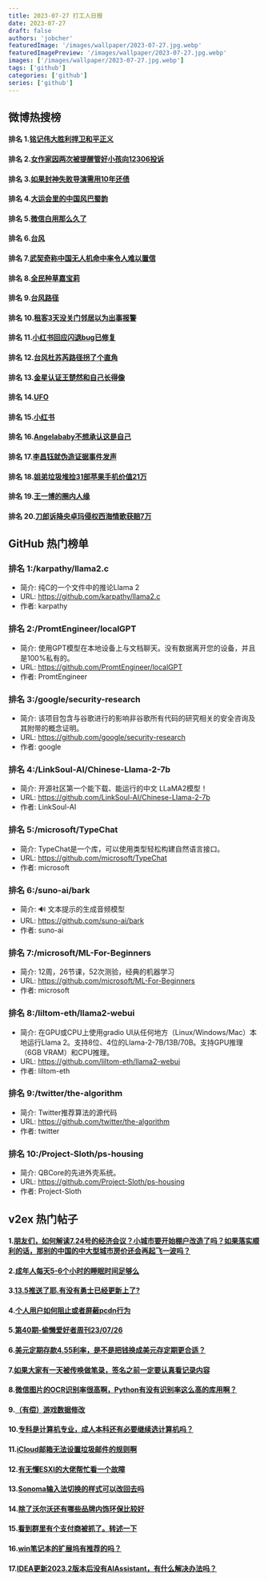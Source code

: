 ```yaml
---
title: 2023-07-27 打工人日报
date: 2023-07-27
draft: false
authors: 'jobcher'
featuredImage: '/images/wallpaper/2023-07-27.jpg.webp'
featuredImagePreview: '/images/wallpaper/2023-07-27.jpg.webp'
images: ['/images/wallpaper/2023-07-27.jpg.webp']
tags: ['github']
categories: ['github']
series: ['github']
---
```


## 微博热搜榜

#### 排名 1.[铭记伟大胜利捍卫和平正义](https://s.weibo.com/weibo?q=铭记伟大胜利捍卫和平正义)
#### 排名 2.[女作家因两次被提醒管好小孩向12306投诉](https://s.weibo.com/weibo?q=女作家因两次被提醒管好小孩向12306投诉)
#### 排名 3.[如果封神失败导演需用10年还债](https://s.weibo.com/weibo?q=如果封神失败导演需用10年还债)
#### 排名 4.[大运会里的中国风巴蜀韵](https://s.weibo.com/weibo?q=大运会里的中国风巴蜀韵)
#### 排名 5.[微信白用那么久了](https://s.weibo.com/weibo?q=微信白用那么久了)
#### 排名 6.[台风](https://s.weibo.com/weibo?q=台风)
#### 排名 7.[武契奇称中国无人机命中率令人难以置信](https://s.weibo.com/weibo?q=武契奇称中国无人机命中率令人难以置信)
#### 排名 8.[全民种草嘉宝莉](https://s.weibo.com/weibo?q=全民种草嘉宝莉)
#### 排名 9.[台风路径](https://s.weibo.com/weibo?q=台风路径)
#### 排名 10.[租客3天没关门邻居以为出事报警](https://s.weibo.com/weibo?q=租客3天没关门邻居以为出事报警)
#### 排名 11.[小红书回应闪退bug已修复](https://s.weibo.com/weibo?q=小红书回应闪退bug已修复)
#### 排名 12.[台风杜苏芮路径拐了个直角](https://s.weibo.com/weibo?q=台风杜苏芮路径拐了个直角)
#### 排名 13.[金星认证王楚然和自己长得像](https://s.weibo.com/weibo?q=金星认证王楚然和自己长得像)
#### 排名 14.[UFO](https://s.weibo.com/weibo?q=UFO)
#### 排名 15.[小红书](https://s.weibo.com/weibo?q=小红书)
#### 排名 16.[Angelababy不想承认这是自己](https://s.weibo.com/weibo?q=Angelababy不想承认这是自己)
#### 排名 17.[李昌钰就伪造证据事件发声](https://s.weibo.com/weibo?q=李昌钰就伪造证据事件发声)
#### 排名 18.[姐弟垃圾堆捡31部苹果手机价值21万](https://s.weibo.com/weibo?q=姐弟垃圾堆捡31部苹果手机价值21万)
#### 排名 19.[王一博的圈内人缘](https://s.weibo.com/weibo?q=王一博的圈内人缘)
#### 排名 20.[刀郎诉降央卓玛侵权西海情歌获赔7万](https://s.weibo.com/weibo?q=刀郎诉降央卓玛侵权西海情歌获赔7万)
## GitHub 热门榜单

### 排名 1:/karpathy/llama2.c
- 简介: 纯C的一个文件中的推论Llama 2
- URL: https://github.com/karpathy/llama2.c
- 作者: karpathy 

### 排名 2:/PromtEngineer/localGPT
- 简介: 使用GPT模型在本地设备上与文档聊天。没有数据离开您的设备，并且是100%私有的。
- URL: https://github.com/PromtEngineer/localGPT
- 作者: PromtEngineer 

### 排名 3:/google/security-research
- 简介: 该项目包含与谷歌进行的影响非谷歌所有代码的研究相关的安全咨询及其附带的概念证明。
- URL: https://github.com/google/security-research
- 作者: google 

### 排名 4:/LinkSoul-AI/Chinese-Llama-2-7b
- 简介: 开源社区第一个能下载、能运行的中文 LLaMA2模型！
- URL: https://github.com/LinkSoul-AI/Chinese-Llama-2-7b
- 作者: LinkSoul-AI 

### 排名 5:/microsoft/TypeChat
- 简介: TypeChat是一个库，可以使用类型轻松构建自然语言接口。
- URL: https://github.com/microsoft/TypeChat
- 作者: microsoft 

### 排名 6:/suno-ai/bark
- 简介: 🔊 文本提示的生成音频模型
- URL: https://github.com/suno-ai/bark
- 作者: suno-ai 

### 排名 7:/microsoft/ML-For-Beginners
- 简介: 12周，26节课，52次测验，经典的机器学习
- URL: https://github.com/microsoft/ML-For-Beginners
- 作者: microsoft 

### 排名 8:/liltom-eth/llama2-webui
- 简介: 在GPU或CPU上使用gradio UI从任何地方（Linux/Windows/Mac）本地运行Llama 2。支持8位、4位的Llama-2-7B/13B/70B。支持GPU推理（6GB VRAM）和CPU推理。
- URL: https://github.com/liltom-eth/llama2-webui
- 作者: liltom-eth 

### 排名 9:/twitter/the-algorithm
- 简介: Twitter推荐算法的源代码
- URL: https://github.com/twitter/the-algorithm
- 作者: twitter 

### 排名 10:/Project-Sloth/ps-housing
- 简介: QBCore的先进外壳系统。
- URL: https://github.com/Project-Sloth/ps-housing
- 作者: Project-Sloth 

## v2ex 热门帖子

#### 1.[朋友们，如何解读7.24号的经济会议？小城市要开始棚户改造了吗？如果落实顺利的话，那别的中国的中大型城市房价还会再起飞一波吗？](https://www.v2ex.com/t/960065#reply37)
#### 2.[成年人每天5-6个小时的睡眠时间足够么](https://www.v2ex.com/t/960074#reply11)
#### 3.[13.5推送了耶.有没有勇士已经更新上了?](https://www.v2ex.com/t/960070#reply8)
#### 4.[个人用户如何阻止或者屏蔽pcdn行为](https://www.v2ex.com/t/960068#reply6)
#### 5.[第40期-偷懒爱好者周刊23/07/26](https://www.v2ex.com/t/960061#reply4)
#### 6.[美元定期存款4.55利率，是不是把钱换成美元存定期更合适？](https://www.v2ex.com/t/960069#reply4)
#### 7.[如果大家有一天被传唤做笔录，签名之前一定要认真看记录内容](https://www.v2ex.com/t/960076#reply4)
#### 8.[微信图片的OCR识别率很高啊，Python有没有识别率这么高的库用啊？](https://www.v2ex.com/t/960062#reply3)
#### 9.[（有偿）游戏数据修改](https://www.v2ex.com/t/960066#reply3)
#### 10.[专科是计算机专业，成人本科还有必要继续选计算机吗？](https://www.v2ex.com/t/960075#reply3)
#### 11.[iCloud邮箱无法设置垃圾邮件的规则啊](https://www.v2ex.com/t/960063#reply2)
#### 12.[有无懂ESXI的大佬帮忙看一个故障](https://www.v2ex.com/t/960072#reply2)
#### 13.[Sonoma输入法切换的样式可以改回去吗](https://www.v2ex.com/t/960064#reply1)
#### 14.[除了沃尔沃还有哪些品牌内饰环保比较好](https://www.v2ex.com/t/960067#reply1)
#### 15.[看到群里有个支付商被抓了。转述一下](https://www.v2ex.com/t/960078#reply1)
#### 16.[win笔记本的扩展坞有推荐的吗？](https://www.v2ex.com/t/960077#reply0)
#### 17.[IDEA更新2023.2版本后没有AIAssistant，有什么解决办法吗？](https://www.v2ex.com/t/960079#reply0)
